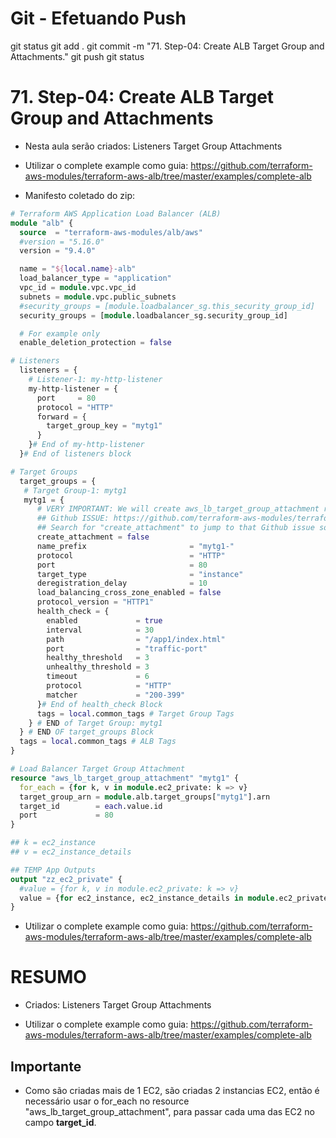 

# ############################################################################
# ############################################################################
# ############################################################################
# Git - Efetuando Push

git status
git add .
git commit -m "71. Step-04: Create ALB Target Group and Attachments."
git push
git status



# ############################################################################
# ############################################################################
# ############################################################################
#   71. Step-04: Create ALB Target Group and Attachments

- Nesta aula serão criados:
Listeners
Target Group 
Attachments

- Utilizar o complete example como guia:
<https://github.com/terraform-aws-modules/terraform-aws-alb/tree/master/examples/complete-alb>

- Manifesto coletado do zip:

~~~~tf
# Terraform AWS Application Load Balancer (ALB)
module "alb" {
  source  = "terraform-aws-modules/alb/aws"
  #version = "5.16.0"
  version = "9.4.0"

  name = "${local.name}-alb"
  load_balancer_type = "application"
  vpc_id = module.vpc.vpc_id
  subnets = module.vpc.public_subnets
  #security_groups = [module.loadbalancer_sg.this_security_group_id]
  security_groups = [module.loadbalancer_sg.security_group_id]

  # For example only
  enable_deletion_protection = false

# Listeners
  listeners = {
    # Listener-1: my-http-listener
    my-http-listener = {
      port     = 80
      protocol = "HTTP"
      forward = {
        target_group_key = "mytg1"
      }         
    }# End of my-http-listener
  }# End of listeners block

# Target Groups
  target_groups = {
   # Target Group-1: mytg1     
   mytg1 = {
      # VERY IMPORTANT: We will create aws_lb_target_group_attachment resource separately when we use create_attachment = false, refer above GitHub issue URL.
      ## Github ISSUE: https://github.com/terraform-aws-modules/terraform-aws-alb/issues/316
      ## Search for "create_attachment" to jump to that Github issue solution
      create_attachment = false
      name_prefix                       = "mytg1-"
      protocol                          = "HTTP"
      port                              = 80
      target_type                       = "instance"
      deregistration_delay              = 10
      load_balancing_cross_zone_enabled = false
      protocol_version = "HTTP1"
      health_check = {
        enabled             = true
        interval            = 30
        path                = "/app1/index.html"
        port                = "traffic-port"
        healthy_threshold   = 3
        unhealthy_threshold = 3
        timeout             = 6
        protocol            = "HTTP"
        matcher             = "200-399"
      }# End of health_check Block
      tags = local.common_tags # Target Group Tags 
    } # END of Target Group: mytg1
  } # END OF target_groups Block
  tags = local.common_tags # ALB Tags
}

# Load Balancer Target Group Attachment
resource "aws_lb_target_group_attachment" "mytg1" {
  for_each = {for k, v in module.ec2_private: k => v}
  target_group_arn = module.alb.target_groups["mytg1"].arn
  target_id        = each.value.id
  port             = 80
}

## k = ec2_instance
## v = ec2_instance_details

## TEMP App Outputs
output "zz_ec2_private" {
  #value = {for k, v in module.ec2_private: k => v}
  value = {for ec2_instance, ec2_instance_details in module.ec2_private: ec2_instance => ec2_instance_details}
}
~~~~



- Utilizar o complete example como guia:
<https://github.com/terraform-aws-modules/terraform-aws-alb/tree/master/examples/complete-alb>






# ############################################################################
# ############################################################################
# ############################################################################
#   RESUMO

- Criados:
Listeners
Target Group 
Attachments

- Utilizar o complete example como guia:
<https://github.com/terraform-aws-modules/terraform-aws-alb/tree/master/examples/complete-alb>

## Importante
- Como são criadas mais de 1 EC2, são criadas 2 instancias EC2, então é necessário usar o for_each no resource "aws_lb_target_group_attachment", para passar cada uma das EC2 no campo **target_id**.